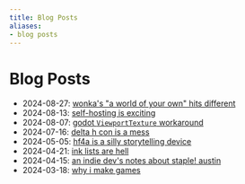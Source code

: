 ```yaml
---
title: Blog Posts
aliases:
- blog posts
---
```


# Blog Posts

- 2024-08-27: [wonka's "a world of your own" hits different](../blog/20240827_wonkas-a-world-of-your-own-hits-different.md)
- 2024-08-13: [self-hosting is exciting](../blog/20240813_self-hosting-is-exciting.md)
- 2024-08-07: [godot `ViewportTexture` workaround](../blog/20240806_godot-viewport-texture-workaround.md)
- 2024-07-16: [delta h con is a mess](../blog/20240716_delta-h-con-is-a-mess.md)
- 2024-05-05: [hf4a is a silly storytelling device](../blog/20240505_hf4a-storytelling-device.md)
- 2024-04-21: [ink lists are hell](../blog/20240421_ink-lists-are-hell.md)
- 2024-04-15: [an indie dev's notes about staple! austin](../blog/20240415_notes-about-staple.md)
- 2024-03-18: [why i make games](../blog/20240318_why-i-make-games.md)
